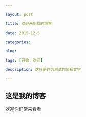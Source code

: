 ```yaml
---

layout: post

title: 欢迎来到我的博客

date: 2015-12-5

categories: 

blog:

tags: [开始，欢迎]

description: 这只是作为测试的简短文字

---
```


## 这是我的博客

  
  欢迎你们常来看看




